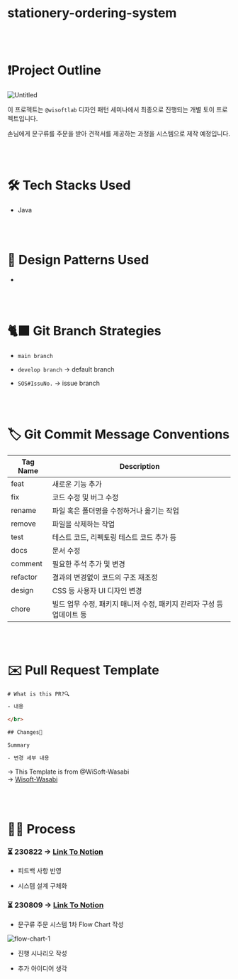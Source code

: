 # stationery-ordering-system

<br>
<br>

# ❗Project Outline

![Untitled](https://github.com/Yu-Jaeyoung/stationery-ordering-system/assets/109587069/62ebfb5e-e5eb-401a-9c4b-200b5075b6a8)

이 프로젝트는 `@wisoftlab` 디자인 패턴 세미나에서 최종으로 진행되는 개별 토이 프로젝트입니다.

손님에게 문구류를 주문을 받아 견적서를 제공하는 과정을 시스템으로 제작 예정입니다.

<br>
<br>

# 🛠️ Tech Stacks Used

- Java

<br>
<br>


# 🎨 **Design Patterns Used**

- 

<br>
<br>

# 🐈‍⬛ Git Branch Strategies

- `main branch`

- `develop branch` → default branch

-  `SOS#IssuNo.` → issue branch

<br>
<br>

# 🏷️ Git Commit Message Conventions

| Tag Name | Description |
| --- | --- |
| feat | 새로운 기능 추가 |
| fix | 코드 수정 및 버그 수정 |
| rename | 파일 혹은 폴더명을 수정하거나 옮기는 작업 |
| remove | 파일을 삭제하는 작업 |
| test | 테스트 코드, 리펙토링 테스트 코드 추가 등 |
| docs | 문서 수정 |
| comment | 필요한 주석 추가 및 변경 |
| refactor | 결과의 변경없이 코드의 구조 재조정 |
| design | CSS 등 사용자 UI 디자인 변경 |
| chore | 빌드 업무 수정, 패키지 매니저 수정, 패키지 관리자 구성 등 업데이트 등 |

<br>
<br>

# ✉️ Pull Request Template

```html
# What is this PR?🔍

- 내용

</br>

## Changes📝

Summary

- 변경 세부 내용 
```

→ This Template is from @WiSoft-Wasabi 
<br>
→ [Wisoft-Wasabi](https://github.com/Wisoft-Wasabi)

<br>
<br>

# 👍🏻 Process
### ⏳ 230822 → [Link To Notion](https://jaeyoung-yu.notion.site/230822-a0868736194c410c9273bc07250a601f?pvs=4)

- 피드백 사항 반영

- 시스템 설계 구체화

### ⏳ 230809 → [Link To Notion](https://jaeyoung-yu.notion.site/230809-1df60637e0c0430eb7faeba2e215092f?pvs=4)

- 문구류 주문 시스템 1차 Flow Chart 작성

![flow-chart-1](https://github.com/Yu-Jaeyoung/stationery-ordering-system/assets/109587069/afbcfbca-2819-4dbc-843d-98d720f19717)

- 진행 시나리오 작성

- 추가 아이디어 생각